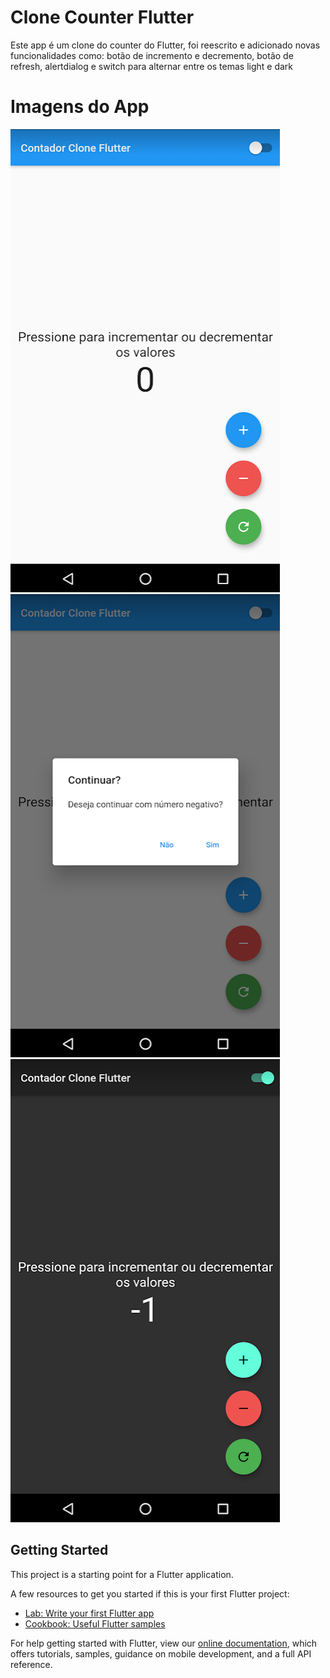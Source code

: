 # Clone Counter Flutter

Este app é um clone do counter do Flutter, foi reescrito e adicionado novas funcionalidades como: botão de incremento e decremento, botão de refresh, alertdialog e switch para alternar entre os temas light e dark

# Imagens do App

![](assets/images/proj_01.PNG) ![](assets/images/proj_02.PNG) ![](assets/images/proj_03.PNG)

## Getting Started

This project is a starting point for a Flutter application.

A few resources to get you started if this is your first Flutter project:

- [Lab: Write your first Flutter app](https://flutter.dev/docs/get-started/codelab)
- [Cookbook: Useful Flutter samples](https://flutter.dev/docs/cookbook)

For help getting started with Flutter, view our
[online documentation](https://flutter.dev/docs), which offers tutorials,
samples, guidance on mobile development, and a full API reference.
